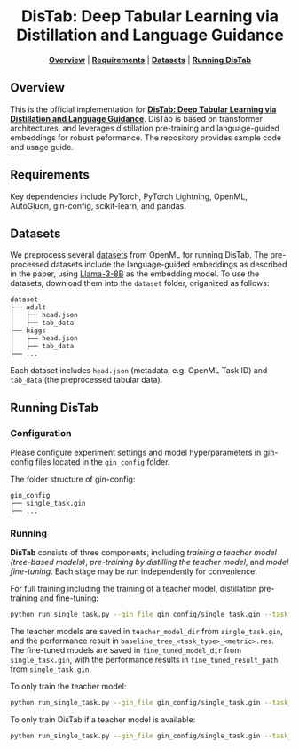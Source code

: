 <div align="center">

# DisTab: Deep Tabular Learning via Distillation and Language Guidance

[**Overview**](#overview)
| [**Requirements**](#requirements)
| [**Datasets**](#datasets)
| [**Running DisTab**](#running-distab)
<!-- | [**Citation**](#citation) -->

</div>

## Overview
This is the official implementation for [**DisTab: Deep Tabular Learning via Distillation and Language Guidance**](https://openreview.net/pdf?id=p6KIteShzf). DisTab is based on transformer architectures, and leverages distillation pre-training and language-guided embeddings for robust peformance. The repository provides sample code and usage guide.


## Requirements
Key dependencies include PyTorch, PyTorch Lightning, OpenML, AutoGluon, gin-config, scikit-learn, and pandas.

## Datasets
We preprocess several [datasets](https://drive.google.com/file/d/1P26lMRBLFpbgmTlXoAelGvtqQcfJn045/view?usp=sharing) from OpenML for running DisTab. The pre-processed datasets include the language-guided embeddings as described in the paper, using [Llama-3-8B](https://www.llama.com/llama-downloads/) as the embedding model. To use the datasets, download them into the `dataset` folder, origanized as follows:

```
dataset
├── adult
│   ├── head.json
│   ├── tab_data
├── higgs
│   ├── head.json
│   ├── tab_data
├── ...
```

Each dataset includes `head.json` (metadata, e.g. OpenML Task ID) and `tab_data` (the preprocessed tabular data).

## Running DisTab

### Configuration
Please configure experiment settings and model hyperparameters in gin-config files located in the `gin_config` folder.

The folder structure of gin-config:
```
gin_config
├── single_task.gin
├── ...
```

### Running

**DisTab** consists of three components, including *training a teacher model (tree-based models)*, *pre-training by distilling the teacher model*, and *model fine-tuning*. Each stage may be run independently for convenience.

For full training including the training of a teacher model, distillation pre-training and fine-tuning:
```bash
python run_single_task.py --gin_file gin_config/single_task.gin --task_name adult  --active_teacher_model --active_pre_training --active_fine_tuning
```
The teacher models are saved in `teacher_model_dir` from `single_task.gin`, and the performance result in `baseline_tree_<task_type>_<metric>.res`. The fine-tuned models are saved in `fine_tuned_model_dir` from `single_task.gin`, with the performance results in `fine_tuned_result_path` from `single_task.gin`.

To only train the teacher model:
```bash
python run_single_task.py --gin_file gin_config/single_task.gin --task_name {task_name}  --active_teacher_model
```

To only train DisTab if a teacher model is available:
```bash
python run_single_task.py --gin_file gin_config/single_task.gin --task_name {task_name} --active_pre_training --active_fine_tuning
```

<!-- ## Citation
If you find [**DisTab**](https://openreview.net/pdf?id=p6KIteShzf) helpful in your research, please cite the following paper:
```bibtex
@article{wang2024distab,
  title={Deep Tabular Learning via Distillation and Language Guidance},
  author={Ruohan Wang, Wenhao Fu, Carlo Ciliberto},
  journal={Transactions on Machine Learning Research},
  year={2024}
}
``` -->